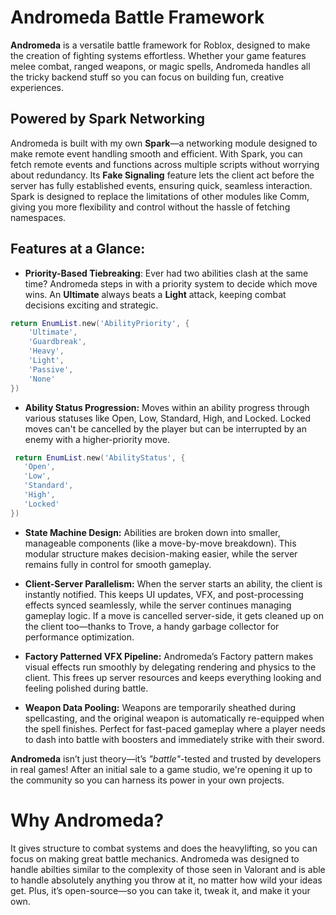 # Andromeda Battle Framework

**Andromeda** is a versatile battle framework for Roblox, designed to make the creation of fighting systems effortless. Whether your game features melee combat, ranged weapons, or magic spells, Andromeda handles all the tricky backend stuff so you can focus on building fun, creative experiences.

## Powered by Spark Networking
Andromeda is built with my own **Spark**—a networking module designed to make remote event handling smooth and efficient. With Spark, you can fetch remote events and functions across multiple scripts without worrying about redundancy. Its **Fake Signaling** feature lets the client act before the server has fully established events, ensuring quick, seamless interaction. Spark is designed to replace the limitations of other modules like Comm, giving you more flexibility and control without the hassle of fetching namespaces.

## Features at a Glance:
- **Priority-Based Tiebreaking**: Ever had two abilities clash at the same time? Andromeda steps in with a priority system to decide which move wins. An **Ultimate** always beats a **Light** attack, keeping combat decisions exciting and strategic.

 ```lua
 return EnumList.new('AbilityPriority', {
     'Ultimate',
     'Guardbreak',
     'Heavy',
     'Light',
     'Passive',
     'None'
 })
 ```

- **Ability Status Progression:** Moves within an ability progress through various statuses like Open, Low, Standard, High, and Locked. Locked moves can't be cancelled by the player but can be interrupted by an enemy with a higher-priority move.
```lua
 return EnumList.new('AbilityStatus', {
   'Open',
   'Low',
   'Standard',
   'High',
   'Locked'
})
```

- **State Machine Design:** Abilities are broken down into smaller, manageable components (like a move-by-move breakdown). This modular structure makes decision-making easier, while the server remains fully in control for smooth gameplay.

- **Client-Server Parallelism:** When the server starts an ability, the client is instantly notified. This keeps UI updates, VFX, and post-processing effects synced seamlessly, while the server continues managing gameplay logic. If a move is cancelled server-side, it gets cleaned up on the client too—thanks to Trove, a handy garbage collector for performance optimization.

- **Factory Patterned VFX Pipeline:** Andromeda’s Factory pattern makes visual effects run smoothly by delegating rendering and physics to the client. This frees up server resources and keeps everything looking and feeling polished during battle.

- **Weapon Data Pooling:** Weapons are temporarily sheathed during spellcasting, and the original weapon is automatically re-equipped when the spell finishes. Perfect for fast-paced gameplay where a player needs to dash into battle with boosters and immediately strike with their sword.

**Andromeda** isn’t just theory—it’s *"battle"*-tested and trusted by developers in real games! After an initial sale to a game studio, we're opening it up to the community so you can harness its power in your own projects.

# Why Andromeda? 
It gives structure to combat systems and does the heavylifting, so you can focus on making great battle mechanics. Andromeda was designed to handle abilties similar to the complexity of those seen in Valorant and is able to handle absolutely anything you throw at it, no matter how wild your ideas get. Plus, it’s open-source—so you can take it, tweak it, and make it your own.
